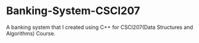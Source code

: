 # Banking-System-CSCI207
A banking system that I created using C++ for CSCI207(Data Structures and Algorithms) Course.
